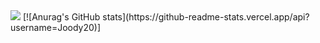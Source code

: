 <img src="https://capsule-render.vercel.app/api?type=rounded&color=f0ccd0&height=150&section=header&text=WELCOME%20TO%20JOODY&fontColor=5c3422&fontSize=50" />
[![Anurag's GitHub stats](https://github-readme-stats.vercel.app/api?username=Joody20)]
